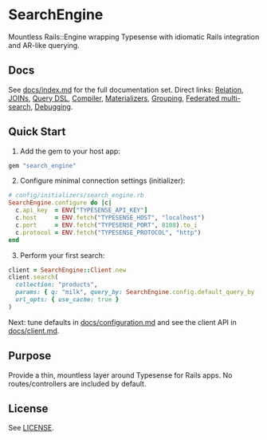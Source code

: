# SearchEngine

Mountless Rails::Engine wrapping Typesense with idiomatic Rails integration and AR-like querying.

## Docs
See [docs/index.md](./docs/index.md) for the full documentation set. Direct links: [Relation](./docs/relation.md), [JOINs](./docs/joins.md), [Query DSL](./docs/query_dsl.md), [Compiler](./docs/compiler.md), [Materializers](./docs/materializers.md), [Grouping](./docs/grouping.md), [Federated multi-search](./docs/multi_search.md), [Debugging](./docs/debugging.md).

## Quick Start

1) Add the gem to your host app:

```ruby
gem "search_engine"
```

2) Configure minimal connection settings (initializer):

```ruby
# config/initializers/search_engine.rb
SearchEngine.configure do |c|
  c.api_key  = ENV["TYPESENSE_API_KEY"]
  c.host     = ENV.fetch("TYPESENSE_HOST", "localhost")
  c.port     = ENV.fetch("TYPESENSE_PORT", 8108).to_i
  c.protocol = ENV.fetch("TYPESENSE_PROTOCOL", "http")
end
```

3) Perform your first search:

```ruby
client = SearchEngine::Client.new
client.search(
  collection: "products",
  params: { q: "milk", query_by: SearchEngine.config.default_query_by || "name" },
  url_opts: { use_cache: true }
)
```

Next: tune defaults in [docs/configuration.md](./docs/configuration.md) and see the client API in [docs/client.md](./docs/client.md).

## Purpose
Provide a thin, mountless layer around Typesense for Rails apps. No routes/controllers are included by default.

## License
See [LICENSE](./LICENSE).
